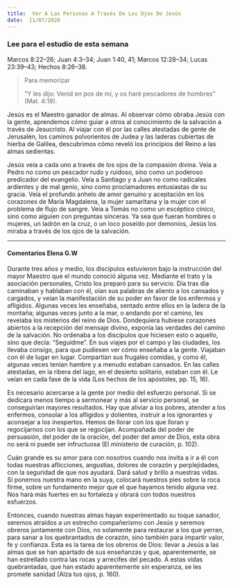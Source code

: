 ```yaml
---
title:  Ver A Las Personas A Través De Los Ojos De Jesús
date:  11/07/2020
---
```


### Lee para el estudio de esta semana
Marcos 8:22–26; Juan 4:3–34; Juan 1:40, 41; Marcos 12:28–34; Lucas 23:39–43; Hechos 8:26–38.

> <p>Para memorizar</p>
> “Y les dijo: Venid en pos de mí, y os haré pescadores de hombres” (Mat. 4:19).

Jesús es el Maestro ganador de almas. Al observar cómo obraba Jesús con la gente, aprendemos cómo guiar a otros al conocimiento de la salvación a través de Jesucristo. Al viajar con él por las calles atestadas de gente de Jerusalén, los caminos polvorientos de Judea y las laderas cubiertas de hierba de Galilea, descubrimos cómo reveló los principios del Reino a las almas sedientas.

Jesús veía a cada uno a través de los ojos de la compasión divina. Veía a Pedro no como un pescador rudo y ruidoso, sino como un poderoso predicador del evangelio. Veía a Santiago y a Juan no como radicales ardientes y de mal genio, sino como proclamadores entusiastas de su gracia. Veía el profundo anhelo de amor genuino y aceptación en los corazones de María Magdalena, la mujer samaritana y la mujer con el problema de flujo de sangre. Veía a Tomás no como un escéptico cínico, sino como alguien con preguntas sinceras. Ya sea que fueran hombres o mujeres, un ladrón en la cruz, o un loco poseído por demonios, Jesús los miraba a través de los ojos de la salvación.

---

#### Comentarios Elena G.W

Durante tres años y medio, los discípulos estuvieron bajo la instrucción del mayor Maestro que el mundo conoció alguna vez. Mediante el trato y la asociación personales, Cristo los preparó para su servicio. Día tras día caminaban y hablaban con él, oían sus palabras de aliento a los cansados y cargados, y veían la manifestación de su poder en favor de los enfermos y afligidos. Algunas veces les enseñaba, sentado entre ellos en la ladera de la montaña; algunas veces junto a la mar, o andando por el camino, les revelaba los misterios del reino de Dios. Dondequiera hubiese corazones abiertos a la recepción del mensaje divino, exponía las verdades del camino de la salvación. No ordenaba a los discípulos que hiciesen esto o aquello, sino que decía: “Seguidme”. En sus viajes por el campo y las ciudades, los llevaba consigo, para que pudiesen ver cómo enseñaba a la gente. Viajaban con él de lugar en lugar. Compartían sus frugales comidas, y como él, algunas veces tenían hambre y a menudo estaban cansados. En las calles atestadas, en la ribera del lago, en el desierto solitario, estaban con él. Le veían en cada fase de la vida (Los hechos de los apóstoles, pp. 15, 16).

Es necesario acercarse a la gente por medio del esfuerzo personal. Si se dedicara menos tiempo a sermonear y más al servicio personal, se conseguirían mayores resultados. Hay que aliviar a los pobres, atender a los enfermos, consolar a los afligidos y dolientes, instruir a los ignorantes y aconsejar a los inexpertos. Hemos de llorar con los que lloran y regocijarnos con los que se regocijan. Acompañada del poder de persuasión, del poder de la oración, del poder del amor de Dios, esta obra no será ni puede ser infructuosa (El ministerio de curación, p. 102).

Cuán grande es su amor para con nosotros cuando nos invita a ir a él con todas nuestras aflicciones, angustias, dolores de corazón y perplejidades, con la seguridad de que nos ayudará. Dará salud y brillo a nuestras vidas. Si ponemos nuestra mano en la suya, colocará nuestros pies sobre la roca firme, sobre un fundamento mejor que el que hayamos tenido alguna vez. Nos hará más fuertes en su fortaleza y obrará con todos nuestros esfuerzos.

Entonces, cuando nuestras almas hayan experimentado su toque sanador, seremos atraídos a un estrecho compañerismo con Jesús y seremos obreros juntamente con Dios, no solamente para restaurar a los que yerran, para sanar a los quebrantados de corazón, sino también para impartir valor, fe y confianza. Esta es la tarea de los obreros de Dios: llevar a Jesús a las almas que se han apartado de sus enseñanzas y que, aparentemente, se han estrellado contra las rocas y arrecifes del pecado. A estas vidas quebrantadas, que han estado aparentemente sin esperanza, se les promete sanidad (Alza tus ojos, p. 160).